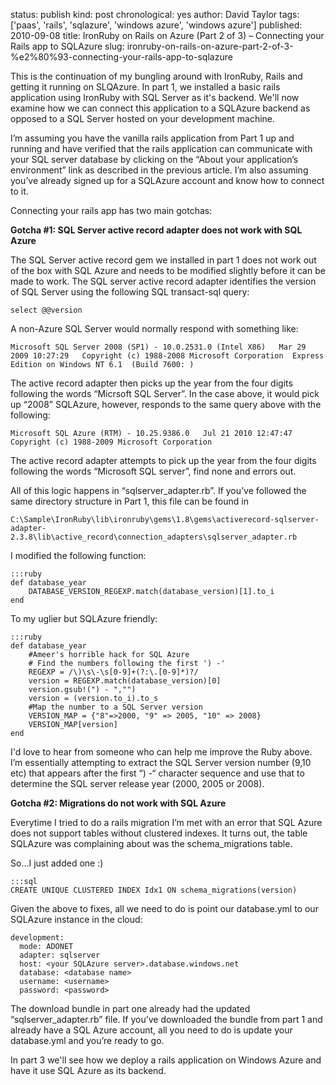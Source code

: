 status: publish
kind: post
chronological: yes
author: David Taylor
tags: ['paas', 'rails', 'sqlazure', 'windows azure', 'windows azure']
published: 2010-09-08
title: IronRuby on Rails on Azure (Part 2 of 3) – Connecting your Rails app to SQLAzure
slug: ironruby-on-rails-on-azure-part-2-of-3-%e2%80%93-connecting-your-rails-app-to-sqlazure

This is the continuation of my bungling around with IronRuby, Rails and getting it running on SLQAzure. In part 1, we installed a basic rails application using IronRuby with SQL Server as it's backend. We'll now examine how we can connect this application to a SQLAzure backend as opposed to a SQL Server hosted on your development machine.

I’m assuming you have the vanilla rails application from Part 1 up and running and have verified that the rails application can communicate with your SQL server database by clicking on the “About your application’s environment” link as described in the previous article. I’m also assuming you’ve already signed up for a SQLAzure account and know how to connect to it.

Connecting your rails app has two main gotchas:

**Gotcha #1: SQL Server active record adapter does not work with SQL Azure**

The SQL Server active record gem we installed in part 1 does not work out of the box with SQL Azure and needs to be modified slightly before it can be made to work. The SQL server active record adapter identifies the version of SQL Server using the following SQL transact-sql query:


    select @@version


A non-Azure SQL Server would normally respond with something like:


    Microsoft SQL Server 2008 (SP1) - 10.0.2531.0 (Intel X86)   Mar 29 2009 10:27:29   Copyright (c) 1988-2008 Microsoft Corporation  Express Edition on Windows NT 6.1  (Build 7600: )


The active record adapter then picks up the year from the four digits following the words “Micrsoft SQL Server”. In the case above, it would pick up “2008” SQLAzure, however, responds to the same query above with the following:


    Microsoft SQL Azure (RTM) - 10.25.9386.0   Jul 21 2010 12:47:47   Copyright (c) 1988-2009 Microsoft Corporation


The active record adapter attempts to pick up the year from the four digits following the words “Microsoft SQL server”, find none and errors out.

All of this logic happens in “sqlserver_adapter.rb”. If you’ve followed the same directory structure in Part 1, this file can be found in


    C:\Sample\IronRuby\lib\ironruby\gems\1.8\gems\activerecord-sqlserver-adapter-2.3.8\lib\active_record\connection_adapters\sqlserver_adapter.rb


I modified the following function:


    :::ruby
    def database_year
        DATABASE_VERSION_REGEXP.match(database_version)[1].to_i
    end


To my uglier but SQLAzure friendly:


    :::ruby
    def database_year
        #Ameer's horrible hack for SQL Azure  
        # Find the numbers following the first ') -'
        REGEXP = /\)\s\-\s[0-9]+(?:\.[0-9]*)?/
        version = REGEXP.match(database_version)[0]
        version.gsub!(") - ","")
        version = (version.to_i).to_s  
        #Map the number to a SQL Server version
        VERSION_MAP = {"8"=>2000, "9" => 2005, "10" => 2008}
        VERSION_MAP[version]  
    end


I'd love to hear from someone who can help me improve the Ruby above. I’m essentially attempting to extract the SQL Server version number (9,10 etc) that appears after the first “) -“ character sequence and use that to determine the SQL server release year (2000, 2005 or 2008).


**Gotcha #2: Migrations do not work with SQL Azure**

Everytime I tried to do a rails migration I’m met with an error that SQL Azure does not support tables without clustered indexes. It turns out, the table SQLAzure was complaining about was the schema_migrations table.

So...I just added one :)


    :::sql
    CREATE UNIQUE CLUSTERED INDEX Idx1 ON schema_migrations(version)


Given the above to fixes, all we need to do is point our database.yml to our SQLAzure instance in the cloud:


    development:
      mode: ADONET
      adapter: sqlserver
      host: <your SQLAzure server>.database.windows.net
      database: <database name>
      username: <username>
      password: <password>


The download bundle in part one already had the updated “sqlserver_adapter.rb” file. If you’ve downloaded the bundle from part 1 and already have a SQL Azure account, all you need to do is update your database.yml and you’re ready to go.

In part 3 we'll see how we deploy a rails application on Windows Azure and have it use SQL Azure as its backend.
